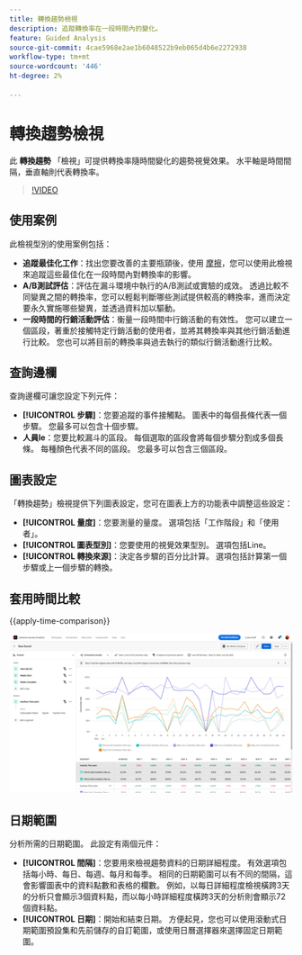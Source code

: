 ```yaml
---
title: 轉換趨勢檢視
description: 追蹤轉換率在一段時間內的變化。
feature: Guided Analysis
source-git-commit: 4cae5968e2ae1b6048522b9eb065d4b6e2272938
workflow-type: tm+mt
source-wordcount: '446'
ht-degree: 2%

---
```


# 轉換趨勢檢視

此 **轉換趨勢** 「檢視」可提供轉換率隨時間變化的趨勢視覺效果。 水平軸是時間間隔，垂直軸則代表轉換率。

>[!VIDEO](https://video.tv.adobe.com/v/3421662/?learn=on)

## 使用案例

此檢視型別的使用案例包括：

* **追蹤最佳化工作**：找出您要改善的主要瓶頸後，使用 [摩擦](friction.md)，您可以使用此檢視來追蹤這些最佳化在一段時間內對轉換率的影響。
* **A/B測試評估**：評估在漏斗環境中執行的A/B測試或實驗的成效。 透過比較不同變異之間的轉換率，您可以輕鬆判斷哪些測試提供較高的轉換率，進而決定要永久實施哪些變異，並透過資料加以驅動。
* **一段時間的行銷活動評估**：衡量一段時間中行銷活動的有效性。 您可以建立一個區段，著重於接觸特定行銷活動的使用者，並將其轉換率與其他行銷活動進行比較。 您也可以將目前的轉換率與過去執行的類似行銷活動進行比較。

## 查詢邊欄

查詢邊欄可讓您設定下列元件：

* **[!UICONTROL 步驟]**：您要追蹤的事件接觸點。 圖表中的每個長條代表一個步驟。 您最多可以包含十個步驟。
* **人員le**：您要比較漏斗的區段。 每個選取的區段會將每個步驟分割成多個長條。 每種顏色代表不同的區段。 您最多可以包含三個區段。

## 圖表設定

「轉換趨勢」檢視提供下列圖表設定，您可在圖表上方的功能表中調整這些設定：

* **[!UICONTROL 量度]**：您要測量的量度。 選項包括「工作階段」和「使用者」。
* **[!UICONTROL 圖表型別]**：您要使用的視覺效果型別。 選項包括Line。
* **[!UICONTROL 轉換來源]**：決定各步驟的百分比計算。 選項包括計算第一個步驟或上一個步驟的轉換。

## 套用時間比較

{{apply-time-comparison}}

![轉換趨勢時間比較](../assets/conversion-trends-compare.png)

## 日期範圍

分析所需的日期範圍。 此設定有兩個元件：

* **[!UICONTROL 間隔]**：您要用來檢視趨勢資料的日期詳細程度。 有效選項包括每小時、每日、每週、每月和每季。 相同的日期範圍可以有不同的間隔，這會影響圖表中的資料點數和表格的欄數。 例如，以每日詳細程度檢視橫跨3天的分析只會顯示3個資料點，而以每小時詳細程度橫跨3天的分析則會顯示72個資料點。
* **[!UICONTROL 日期]**：開始和結束日期。 方便起見，您也可以使用滾動式日期範圍預設集和先前儲存的自訂範圍，或使用日曆選擇器來選擇固定日期範圍。

